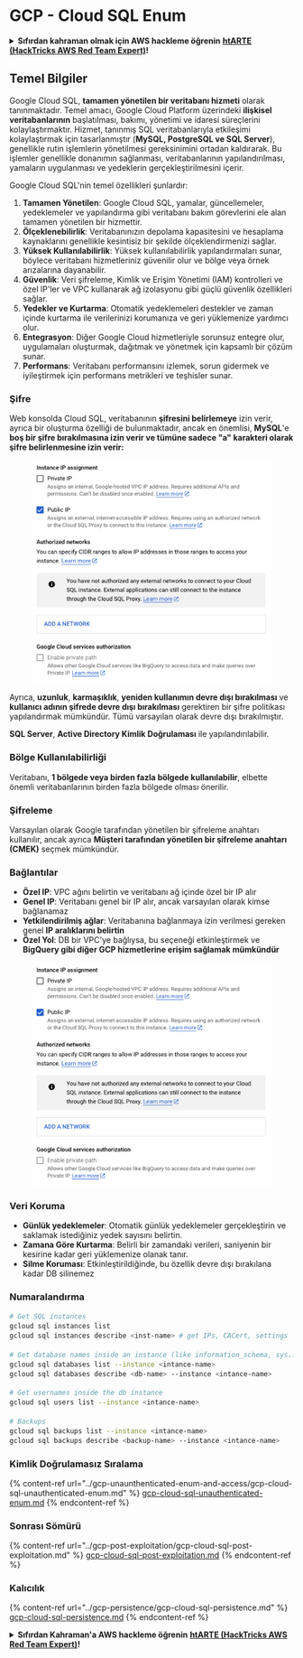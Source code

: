 # GCP - Cloud SQL Enum

<details>

<summary><strong>Sıfırdan kahraman olmak için AWS hackleme öğrenin</strong> <a href="https://training.hacktricks.xyz/courses/arte"><strong>htARTE (HackTricks AWS Red Team Expert)</strong></a><strong>!</strong></summary>

HackTricks'ı desteklemenin diğer yolları:

* **Şirketinizi HackTricks'te reklamını görmek istiyorsanız** veya **HackTricks'i PDF olarak indirmek istiyorsanız** [**ABONELİK PLANLARI**]'na göz atın (https://github.com/sponsors/carlospolop)!
* [**Resmi PEASS & HackTricks ürünleri**]'ni edinin (https://peass.creator-spring.com)
* [**The PEASS Family**]'yi keşfedin (https://opensea.io/collection/the-peass-family), özel [**NFT'lerimiz**]'in koleksiyonu
* **Katılın** 💬 [**Discord grubuna**](https://discord.gg/hRep4RUj7f) veya [**telegram grubuna**](https://t.me/peass) veya **Twitter** 🐦 [**@carlospolopm**]'i takip edin (https://twitter.com/carlospolopm)**.**
* **Hacking püf noktalarınızı paylaşarak** [**HackTricks**] (https://github.com/carlospolop/hacktricks) ve [**HackTricks Cloud**] (https://github.com/carlospolop/hacktricks-cloud)'a PR gönderin
*
*
* github depoları.

</details>

## Temel Bilgiler

Google Cloud SQL, **tamamen yönetilen bir veritabanı hizmeti** olarak tanınmaktadır. Temel amacı, Google Cloud Platform üzerindeki **ilişkisel veritabanlarının** başlatılması, bakımı, yönetimi ve idaresi süreçlerini kolaylaştırmaktır. Hizmet, tanınmış SQL veritabanlarıyla etkileşimi kolaylaştırmak için tasarlanmıştır (**MySQL, PostgreSQL ve SQL Server**), genellikle rutin işlemlerin yönetilmesi gereksinimini ortadan kaldırarak. Bu işlemler genellikle donanımın sağlanması, veritabanlarının yapılandırılması, yamaların uygulanması ve yedeklerin gerçekleştirilmesini içerir.

Google Cloud SQL'nin temel özellikleri şunlardır:

1. **Tamamen Yönetilen**: Google Cloud SQL, yamalar, güncellemeler, yedeklemeler ve yapılandırma gibi veritabanı bakım görevlerini ele alan tamamen yönetilen bir hizmettir.
2. **Ölçeklenebilirlik**: Veritabanınızın depolama kapasitesini ve hesaplama kaynaklarını genellikle kesintisiz bir şekilde ölçeklendirmenizi sağlar.
3. **Yüksek Kullanılabilirlik**: Yüksek kullanılabilirlik yapılandırmaları sunar, böylece veritabanı hizmetleriniz güvenilir olur ve bölge veya örnek arızalarına dayanabilir.
4. **Güvenlik**: Veri şifreleme, Kimlik ve Erişim Yönetimi (IAM) kontrolleri ve özel IP'ler ve VPC kullanarak ağ izolasyonu gibi güçlü güvenlik özellikleri sağlar.
5. **Yedekler ve Kurtarma**: Otomatik yedeklemeleri destekler ve zaman içinde kurtarma ile verilerinizi korumanıza ve geri yüklemenize yardımcı olur.
6. **Entegrasyon**: Diğer Google Cloud hizmetleriyle sorunsuz entegre olur, uygulamaları oluşturmak, dağıtmak ve yönetmek için kapsamlı bir çözüm sunar.
7. **Performans**: Veritabanı performansını izlemek, sorun gidermek ve iyileştirmek için performans metrikleri ve teşhisler sunar.

### Şifre

Web konsolda Cloud SQL, veritabanının **şifresini belirlemeye** izin verir, ayrıca bir oluşturma özelliği de bulunmaktadır, ancak en önemlisi, **MySQL**'e **boş bir şifre bırakılmasına izin verir ve tümüne sadece "a" karakteri olarak şifre belirlenmesine izin verir:**

<figure><img src="../../../.gitbook/assets/image (1) (1) (1) (1) (1) (1) (1) (1) (1).png" alt=""><figcaption></figcaption></figure>

Ayrıca, **uzunluk**, **karmaşıklık**, **yeniden kullanımın devre dışı bırakılması** ve **kullanıcı adının şifrede devre dışı bırakılması** gerektiren bir şifre politikası yapılandırmak mümkündür. Tümü varsayılan olarak devre dışı bırakılmıştır.

**SQL Server**, **Active Directory Kimlik Doğrulaması** ile yapılandırılabilir.

### Bölge Kullanılabilirliği

Veritabanı, **1 bölgede veya birden fazla bölgede kullanılabilir**, elbette önemli veritabanlarının birden fazla bölgede olması önerilir.

### Şifreleme

Varsayılan olarak Google tarafından yönetilen bir şifreleme anahtarı kullanılır, ancak ayrıca **Müşteri tarafından yönetilen bir şifreleme anahtarı (CMEK)** seçmek mümkündür.

### Bağlantılar

* **Özel IP**: VPC ağını belirtin ve veritabanı ağ içinde özel bir IP alır
* **Genel IP**: Veritabanı genel bir IP alır, ancak varsayılan olarak kimse bağlanamaz
* **Yetkilendirilmiş ağlar**: Veritabanına bağlanmaya izin verilmesi gereken genel **IP aralıklarını belirtin**
* **Özel Yol**: DB bir VPC'ye bağlıysa, bu seçeneği etkinleştirmek ve **BigQuery gibi diğer GCP hizmetlerine erişim sağlamak mümkündür**

<figure><img src="../../../.gitbook/assets/image (1) (1) (1) (1) (1) (1) (1) (1) (1).png" alt=""><figcaption></figcaption></figure>

### Veri Koruma

* **Günlük yedeklemeler**: Otomatik günlük yedeklemeler gerçekleştirin ve saklamak istediğiniz yedek sayısını belirtin.
* **Zamana Göre Kurtarma**: Belirli bir zamandaki verileri, saniyenin bir kesirine kadar geri yüklemenize olanak tanır.
* **Silme Koruması**: Etkinleştirildiğinde, bu özellik devre dışı bırakılana kadar DB silinemez

### Numaralandırma
```bash
# Get SQL instances
gcloud sql instances list
gcloud sql instances describe <inst-name> # get IPs, CACert, settings

# Get database names inside an instance (like information_schema, sys...)
gcloud sql databases list --instance <intance-name>
gcloud sql databases describe <db-name> --instance <intance-name>

# Get usernames inside the db instance
gcloud sql users list --instance <intance-name>

# Backups
gcloud sql backups list --instance <intance-name>
gcloud sql backups describe <backup-name> --instance <intance-name>
```
### Kimlik Doğrulamasız Sıralama

{% content-ref url="../gcp-unaunthenticated-enum-and-access/gcp-cloud-sql-unauthenticated-enum.md" %}
[gcp-cloud-sql-unauthenticated-enum.md](../gcp-unaunthenticated-enum-and-access/gcp-cloud-sql-unauthenticated-enum.md)
{% endcontent-ref %}

### Sonrası Sömürü

{% content-ref url="../gcp-post-exploitation/gcp-cloud-sql-post-exploitation.md" %}
[gcp-cloud-sql-post-exploitation.md](../gcp-post-exploitation/gcp-cloud-sql-post-exploitation.md)
{% endcontent-ref %}

### Kalıcılık

{% content-ref url="../gcp-persistence/gcp-cloud-sql-persistence.md" %}
[gcp-cloud-sql-persistence.md](../gcp-persistence/gcp-cloud-sql-persistence.md)
{% endcontent-ref %}

<details>

<summary><strong>Sıfırdan Kahraman'a AWS hackleme öğrenin</strong> <a href="https://training.hacktricks.xyz/courses/arte"><strong>htARTE (HackTricks AWS Red Team Expert)</strong></a><strong>!</strong></summary>

HackTricks'ı desteklemenin diğer yolları:

* **Şirketinizi HackTricks'te reklamını görmek istiyorsanız** veya **HackTricks'i PDF olarak indirmek istiyorsanız** [**ABONELİK PLANLARI**](https://github.com/sponsors/carlospolop)'na göz atın!
* [**Resmi PEASS & HackTricks ürünlerini**](https://peass.creator-spring.com) edinin
* [**The PEASS Family'yi**](https://opensea.io/collection/the-peass-family) keşfedin, özel [**NFT'lerimiz**](https://opensea.io/collection/the-peass-family) koleksiyonumuz
* **💬 [**Discord grubuna**](https://discord.gg/hRep4RUj7f) katılın veya [**telegram grubuna**](https://t.me/peass) veya beni **Twitter** 🐦 [**@carlospolopm**](https://twitter.com/carlospolopm) takip edin.**
* **Hacking püf noktalarınızı paylaşarak PR'lar göndererek** [**HackTricks**](https://github.com/carlospolop/hacktricks) ve [**HackTricks Cloud**](https://github.com/carlospolop/hacktricks-cloud) github depolarına katkıda bulunun.

</details>
